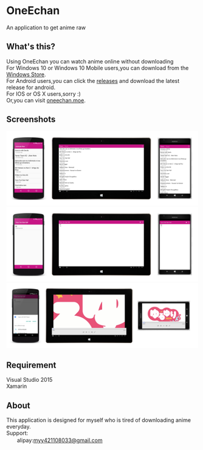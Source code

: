 # OneEchan
An application to get anime raw 

What's this?
-----------
Using OneEchan you can watch anime online without downloading  
For Windows 10 or Windows 10 Mobile users,you can download from the [Windows Store](https://www.microsoft.com/store/apps/9nblggh6jxgp).  
For Android users,you can click the [releases](https://github.com/Tlaster/OneEchan/releases) and download the latest release for android.  
For IOS or OS X users,sorry :)  
Or,you can visit [oneechan.moe](http://oneechan.moe/).

Screenshots
-----------
![MainPage](Screenshots/MainPage.jpg "MainPage")
![Detail](Screenshots/DetailPage.jpg "Anime Detail")
![PlayPage](Screenshots/PlayPage.jpg "Watching animate")

Requirement
-----------
Visual Studio 2015  
Xamarin  

About
-----------
This application is designed for myself who is tired of downloading anime everyday.  
Support:  
　　alipay:myy421108033@gmail.com
